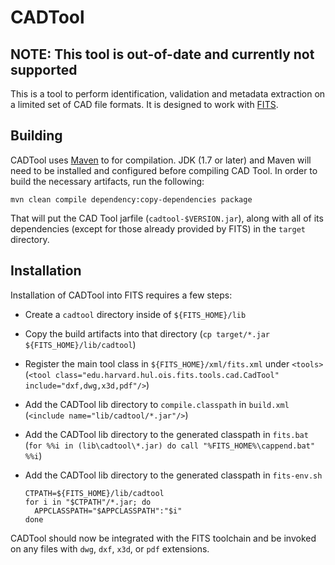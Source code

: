 # CADTool #

## **NOTE: This tool is out-of-date and currently not supported**

This is a tool to perform identification, validation and metadata extraction on a limited set of CAD file formats.
It is designed to work with [FITS](http://projects.iq.harvard.edu/fits).

## Building ##

CADTool uses [Maven](https://maven.apache.org/) to for compilation.
JDK (1.7 or later) and Maven will need to be installed and configured before compiling CAD Tool.
In order to build the necessary artifacts, run the following:

    mvn clean compile dependency:copy-dependencies package

That will put the CAD Tool jarfile (`cadtool-$VERSION.jar`), along with all of its dependencies (except for those already provided by FITS) in the `target` directory.

## Installation ##

Installation of CADTool into FITS requires a few steps:

* Create a `cadtool` directory inside of `${FITS_HOME}/lib`
* Copy the build artifacts into that directory (`cp target/*.jar ${FITS_HOME}/lib/cadtool`)
* Register the main tool class in `${FITS_HOME}/xml/fits.xml` under `<tools>` (`<tool class="edu.harvard.hul.ois.fits.tools.cad.CadTool" include="dxf,dwg,x3d,pdf"/>`)
* Add the CADTool lib directory to `compile.classpath` in `build.xml` (`<include name="lib/cadtool/*.jar"/>`)
* Add the CADTool lib directory to the generated classpath in `fits.bat` (`for %%i in (lib\cadtool\*.jar) do call "%FITS_HOME%\cappend.bat" %%i`)
* Add the CADTool lib directory to the generated classpath in `fits-env.sh`

    ```
    CTPATH=${FITS_HOME}/lib/cadtool
    for i in "$CTPATH"/*.jar; do
      APPCLASSPATH="$APPCLASSPATH":"$i"
    done
    ```

CADTool should now be integrated with the FITS toolchain and be invoked on any files with `dwg`, `dxf`, `x3d`, or `pdf` extensions.
